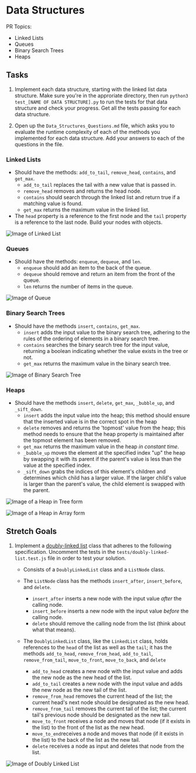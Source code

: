 # Data Structures

PR
Topics:

- Linked Lists
- Queues
- Binary Search Trees
- Heaps

## Tasks

1. Implement each data structure, starting with the linked list data structure. Make sure you're in the approriate directory, then run `python3 test_[NAME OF DATA STRUCTURE].py` to run the tests for that data structure and check your progress. Get all the tests passing for each data structure.

2. Open up the `Data_Structures_Questions.md` file, which asks you to evaluate the runtime complexity of each of the methods you implemented for each data structure. Add your answers to each of the questions in the file.

### Linked Lists

- Should have the methods: `add_to_tail`, `remove_head`, `contains`, and `get_max`.
  - `add_to_tail` replaces the tail with a new value that is passed in.
  - `remove_head` removes and returns the head node.
  - `contains` should search through the linked list and return true if a matching value is found.
  - `get_max` returns the maximum value in the linked list.
- The `head` property is a reference to the first node and the `tail` property is a reference to the last node. Build your nodes with objects.

![Image of Linked List](https://upload.wikimedia.org/wikipedia/commons/thumb/6/6d/Singly-linked-list.svg/816px-Singly-linked-list.svg.png)

### Queues

- Should have the methods: `enqueue`, `dequeue`, and `len`.
  - `enqueue` should add an item to the back of the queue.
  - `dequeue` should remove and return an item from the front of the queue.
  - `len` returns the number of items in the queue.

![Image of Queue](https://upload.wikimedia.org/wikipedia/commons/thumb/5/52/Data_Queue.svg/600px-Data_Queue.svg.png)

### Binary Search Trees

- Should have the methods `insert`, `contains`, `get_max`.
  - `insert` adds the input value to the binary search tree, adhering to the rules of the ordering of elements in a binary search tree.
  - `contains` searches the binary search tree for the input value, returning a boolean indicating whether the value exists in the tree or not.
  - `get_max` returns the maximum value in the binary search tree.

![Image of Binary Search Tree](https://upload.wikimedia.org/wikipedia/commons/thumb/d/da/Binary_search_tree.svg/300px-Binary_search_tree.svg.png)

### Heaps

- Should have the methods `insert`, `delete`, `get_max`, `_bubble_up`, and `_sift_down`.
  - `insert` adds the input value into the heap; this method should ensure that the inserted value is in the correct spot in the heap
  - `delete` removes and returns the 'topmost' value from the heap; this method needs to ensure that the heap property is maintained after the topmost element has been removed.
  - `get_max` returns the maximum value in the heap _in constant time_.
  - `_bubble_up` moves the element at the specified index "up" the heap by swapping it with its parent if the parent's value is less than the value at the specified index.
  - `_sift_down` grabs the indices of this element's children and determines which child has a larger value. If the larger child's value is larger than the parent's value, the child element is swapped with the parent.

![Image of a Heap in Tree form](https://upload.wikimedia.org/wikipedia/commons/thumb/3/38/Max-Heap.svg/501px-Max-Heap.svg.png)

![Image of a Heap in Array form](https://upload.wikimedia.org/wikipedia/commons/thumb/d/d2/Heap-as-array.svg/603px-Heap-as-array.svg.png)

## Stretch Goals

1. Implement a [doubly-linked list](https://en.wikipedia.org/wiki/Doubly_linked_list) class that adheres to the following specification. Uncomment the tests in the `tests/doubly-linked-list.test.js` file in order to test your solution.

   - Consists of a `DoublyLinkedList` class and a `ListNode` class.
   - The `ListNode` class has the methods `insert_after`, `insert_before`, and `delete`.

     - `insert_after` inserts a new node with the input value _after_ the calling node.
     - `insert_before` inserts a new node with the input value _before_ the calling node.
     - `delete` should remove the calling node from the list (think about what that means).

   - The `DoublyLinkedList` class, like the `LinkedList` class, holds references to the `head` of the list as well as the `tail`; it has the methods `add_to_head`, `remove_from_head`, `add_to_tail`, `remove_from_tail`, `move_to_front`, `move_to_back`, and `delete`
     - `add_to_head` creates a new node with the input value and adds the new node as the new head of the list.
     - `add_to_tail` creates a new node with the input value and adds the new node as the new tail of the list.
     - `remove_from_head` removes the current head of the list; the current head's next node should be designated as the new head.
     - `remove_from_tail` removes the current tail of the list; the current tail's previous node should be designated as the new tail.
     - `move_to_front` receives a node and moves that node (if it exists in the list) to the front of the list as the new head.
     - `move_to_end`receives a node and moves that node (if it exists in the list) to the back of the list as the new tail.
     - `delete` receives a node as input and deletes that node from the list.

![Image of Doubly Linked List](https://upload.wikimedia.org/wikipedia/commons/thumb/5/5e/Doubly-linked-list.svg/610px-Doubly-linked-list.svg.png)
